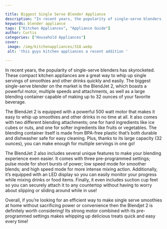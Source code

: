 ```yaml
---

title: Biggest Single Serve Blender Appliance
description: "In recent years, the popularity of single-serve blenders has skyrocketed. These compact kitchen appliances are a great way to whip...read now to learn more"
keywords: blender appliance
tags: ["Kitchen Appliances", "Appliance Guide"]
author: Curtis
categories: ["Household Appliances"]
cover: 
 image: /img/kitchenappliances/318.webp
 alt: 'this guys kitchen appliances a recent addition '

---
```


In recent years, the popularity of single-serve blenders has skyrocketed. These compact kitchen appliances are a great way to whip up single servings of smoothies and other drinks quickly and easily. The biggest single-serve blender on the market is the BlendJet 2, which boasts a powerful motor, multiple speeds and attachments, as well as a large blending container capable of making up to 32 ounces of your favorite beverage.

The BlendJet 2 is equipped with a powerful 500 watt motor that makes it easy to whip up smoothies and other drinks in no time at all. It also comes with two different blending attachments; one for hard ingredients like ice cubes or nuts, and one for softer ingredients like fruits or vegetables. The blending container itself is made from BPA-free plastic that’s both durable and dishwasher safe for easy cleaning. Plus, thanks to its large capacity (32 ounces), you can make enough for multiple servings in one go!

The BlendJet 2 also includes several unique features to make your blending experience even easier. It comes with three pre-programmed settings; pulse mode for short bursts of power; low speed mode for smoother blends; and high speed mode for more intense mixing action. Additionally, it’s equipped with an LED display so you can easily monitor your progress while mixing drinks or food items. Finally, it even includes suction cup feet so you can securely attach it to any countertop without having to worry about slipping or sliding around while in use! 

Overall, if you’re looking for an efficient way to make single serve smoothies at home without sacrificing power or convenience then the Blendjet 2 is definitely worth considering! Its strong motor combined with its pre-programmed settings makes whipping up delicious treats quick and easy every time!
